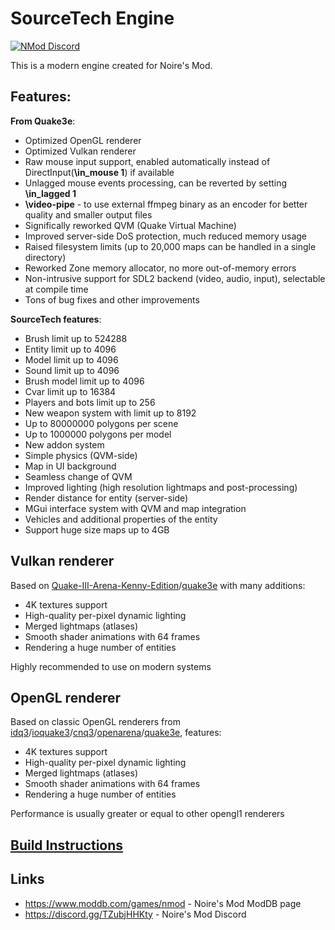 # SourceTech Engine

<a href="https://discord.com/invite/TZubjHHKty"><img src="https://img.shields.io/discord/1145198169441960067?color=7289da&logo=discord&logoColor=white" alt="NMod Discord" /></a>

This is a modern engine created for Noire's Mod.

## Features:

**From Quake3e**:

* Optimized OpenGL renderer
* Optimized Vulkan renderer
* Raw mouse input support, enabled automatically instead of DirectInput(**\in_mouse 1**) if available
* Unlagged mouse events processing, can be reverted by setting **\in_lagged 1**
* **\video-pipe** - to use external ffmpeg binary as an encoder for better quality and smaller output files
* Significally reworked QVM (Quake Virtual Machine)
* Improved server-side DoS protection, much reduced memory usage
* Raised filesystem limits (up to 20,000 maps can be handled in a single directory)
* Reworked Zone memory allocator, no more out-of-memory errors
* Non-intrusive support for SDL2 backend (video, audio, input), selectable at compile time
* Tons of bug fixes and other improvements

**SourceTech features**:

* Brush limit up to 524288
* Entity limit up to 4096
* Model limit up to 4096
* Sound limit up to 4096
* Brush model limit up to 4096
* Cvar limit up to 16384
* Players and bots limit up to 256
* New weapon system with limit up to 8192
* Up to 80000000 polygons per scene
* Up to 1000000 polygons per model
* New addon system
* Simple physics (QVM-side)
* Map in UI background
* Seamless change of QVM
* Improved lighting (high resolution lightmaps and post-processing)
* Render distance for entity (server-side)
* MGui interface system with QVM and map integration
* Vehicles and additional properties of the entity
* Support huge size maps up to 4GB

## Vulkan renderer

Based on [Quake-III-Arena-Kenny-Edition](https://github.com/kennyalive/Quake-III-Arena-Kenny-Edition)/[quake3e](https://github.com/ec-/Quake3e) with many additions:

* 4K textures support
* High-quality per-pixel dynamic lighting
* Merged lightmaps (atlases)
* Smooth shader animations with 64 frames
* Rendering a huge number of entities

Highly recommended to use on modern systems

## OpenGL renderer

Based on classic OpenGL renderers from [idq3](https://github.com/id-Software/Quake-III-Arena)/[ioquake3](https://github.com/ioquake/ioq3)/[cnq3](https://bitbucket.org/CPMADevs/cnq3)/[openarena](https://github.com/OpenArena/engine)/[quake3e](https://github.com/ec-/Quake3e), features:

* 4K textures support
* High-quality per-pixel dynamic lighting
* Merged lightmaps (atlases)
* Smooth shader animations with 64 frames
* Rendering a huge number of entities

Performance is usually greater or equal to other opengl1 renderers

## [Build Instructions](BUILD.md)

## Links

* https://www.moddb.com/games/nmod - Noire's Mod ModDB page
* https://discord.gg/TZubjHHKty - Noire's Mod Discord
